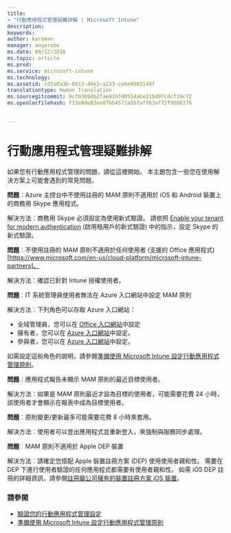 ```yaml
---
title:
- "行動應用程式管理疑難排解 | Microsoft Intune"
description: 
keywords: 
author: karaman
manager: angerobe
ms.date: 09/12/2016
ms.topic: article
ms.prod: 
ms.service: microsoft-intune
ms.technology: 
ms.assetid: cd5a0a3b-0013-4be3-a233-ce6e9083149f
translationtype: Human Translation
ms.sourcegitcommit: 9cfb3694b2fae919fd0554a6e21b497cdcf19c72
ms.openlocfilehash: f33e8de82ee07bb4571a5bfaff63af72f9086376


---
```


# 行動應用程式管理疑難排解

如果您有行動應用程式管理的問題，請從這裡開始。 本主題包含一些您在使用解決方案上可能會遇到的常見問題。


**問題**︰Azure 主控台中不使用註冊的 MAM 原則不適用於 iOS 和 Android 裝置上的商務用 Skype 應用程式。

解決方法︰商務用 Skype 必須設定為使用新式驗證。  請依照 [Enable your tenant for modern authentication](http://social.technet.microsoft.com/wiki/contents/articles/34339.skype-for-business-online-enable-your-tenant-for-modern-authentication.aspx) (啟用租用戶的新式驗證) 中的指示，設定 Skype 的新式驗證。

**問題**︰不使用註冊的 MAM 原則不適用於任何使用者 (支援的 Office 應用程式)[https://www.microsoft.com/en-us/cloud-platform/microsoft-intune-partners]。
 
解決方法︰確認已針對 Intune 授權使用者。  

**問題**︰IT 系統管理員使用者無法在 Azure 入口網站中設定 MAM 原則

解決方法︰下列角色可以存取 Azure 入口網站：

- 全域管理員，您可以在 [Office 入口網站](http://portal.office.com/)中設定
- 擁有者，您可以在 [Azure 入口網站](https://portal.azure.com/)中設定。
- 參與者，您可以在 [Azure 入口網站](https://portal.azure.com/)中設定。

如需設定這些角色的說明，請參閱[準備使用 Microsoft Intune 設定行動應用程式管理原則](https://docs.microsoft.com/en-us/intune/deploy-use/get-ready-to-configure-mobile-app-management-policies-with-microsoft-intune)。 

**問題**︰應用程式報告未顯示 MAM 原則的最近目標使用者。

解決方法︰如果是 MAM 原則最近才設為目標的使用者，可能需要花費 24 小時，該使用者才會顯示在報表中成為目標使用者。 

**問題**︰原則變更/更新最多可能需要花費 8 小時來套用。  

解決方法︰使用者可以登出應用程式並重新登入，來強制與服務同步處理。  

**問題**︰MAM 原則不適用於 Apple DEP 裝置

解決方法︰請確定您搭配 Apple 裝置註冊方案 (DEP) 使用使用者親和性。 需要在 DEP 下進行使用者驗證的任何應用程式都需要有使用者親和性。
如需 iOS DEP 註冊的詳細資訊，請參閱[註冊屬公司擁有的裝置註冊方案 iOS 裝置](https://docs.microsoft.com/en-us/intune/deploy-use/ios-device-enrollment-program-in-microsoft-intune)。


### 請參閱
- [驗證您的行動應用程式管理設定](https://docs.microsoft.com/en-us/intune/deploy-use/validate-mobile-application-management)
- [準備使用 Microsoft Intune 設定行動應用程式管理原則](https://docs.microsoft.com/en-us/intune/deploy-use/get-ready-to-configure-mobile-app-management-policies-with-microsoft-intune) 





<!--HONumber=Sep16_HO2-->


